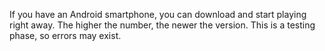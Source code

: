 If you have an Android smartphone, you can download and start playing right away. The higher the number, the newer the version. This is a testing phase, so errors may exist.
